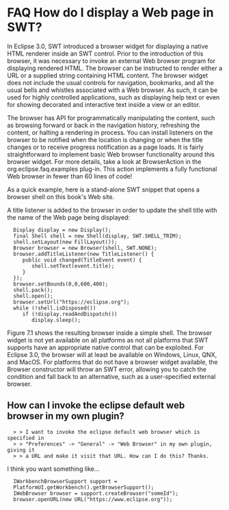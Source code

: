 FAQ How do I display a Web page in SWT?
=======================================

In Eclipse 3.0, SWT introduced a browser widget for displaying a native HTML renderer inside an SWT control. Prior to the introduction of this browser, it was necessary to invoke an external Web browser program for displaying rendered HTML. The browser can be instructed to render either a URL or a supplied string containing HTML content. The browser widget does not include the usual controls for navigation, bookmarks, and all the usual bells and whistles associated with a Web browser. As such, it can be used for highly controlled applications, such as displaying help text or even for showing decorated and interactive text inside a view or an editor.

The browser has API for programmatically manipulating the content, such as browsing forward or back in the navigation history, refreshing the content, or halting a rendering in process. You can install listeners on the browser to be notified when the location is changing or when the title changes or to receive progress notification as a page loads. It is fairly straightforward to implement basic Web browser functionality around this browser widget. For more details, take a look at BrowserAction in the org.eclipse.faq.examples plug-in. This action implements a fully functional Web browser in fewer than 60 lines of code!

As a quick example, here is a stand-alone SWT snippet that opens a browser shell on this book's Web site.

A title listener is added to the browser in order to update the shell title with the name of the Web page being displayed:

      Display display = new Display();
      final Shell shell = new Shell(display, SWT.SHELL_TRIM);
      shell.setLayout(new FillLayout());
      Browser browser = new Browser(shell, SWT.NONE);
      browser.addTitleListener(new TitleListener() {
         public void changed(TitleEvent event) {
            shell.setText(event.title);
         }
      });
      browser.setBounds(0,0,600,400);
      shell.pack();
      shell.open();
      browser.setUrl("https://eclipse.org");
      while (!shell.isDisposed())
         if (!display.readAndDispatch())
            display.sleep();

  
Figure 7.1 shows the resulting browser inside a simple shell. The browser widget is not yet available on all platforms as not all platforms that SWT supports have an appropriate native control that can be exploited. For Eclipse 3.0, the browser will at least be available on Windows, Linux, QNX, and MacOS. For platforms that do not have a browser widget available, the Browser constructor will throw an SWT error, allowing you to catch the condition and fall back to an alternative, such as a user-specified external browser.

How can I invoke the eclipse default web browser in my own plugin?
------------------------------------------------------------------

      > > I want to invoke the eclipse default web browser which is specified in 
      > > "Preferences" -> "General" -> "Web Browser" in my own plugin, giving it 
      > > a URL and make it visit that URL. How can I do this? Thanks.

I think you want something like...

      IWorkbenchBrowserSupport support =
      PlatformUI.getWorkbench().getBrowserSupport();
      IWebBrowser browser = support.createBrowser("someId");
      browser.openURL(new URL("https://www.eclipse.org"));


